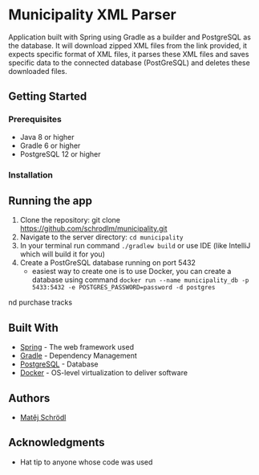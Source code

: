 # Municipality XML Parser

Application built with Spring using Gradle as a builder and PostgreSQL as the database. It will download zipped XML files from the link provided, it expects specific format of XML files, it parses
these XML files and saves specific data to the connected database (PostGreSQL) and deletes these downloaded files.


## Getting Started

### Prerequisites
- Java 8 or higher
- Gradle 6 or higher
- PostgreSQL 12 or higher

### Installation

## Running the app
1. Clone the repository: git clone https://github.com/schrodlm/municipality.git
2. Navigate to the server directory: `cd municipality`
3. In your terminal run command `./gradlew build` or use IDE (like IntelliJ which will build it for you)
4. Create a PostGreSQL database running on port 5432
    - easiest way to create one is to use Docker, you can create a database using command `docker run --name municipality_db -p 5433:5432 -e POSTGRES_PASSWORD=password -d postgres`


nd purchase tracks

## Built With
- [Spring](https://spring.io/) - The web framework used
- [Gradle](https://gradle.org/) - Dependency Management
- [PostgreSQL](https://www.postgresql.org/) - Database
- [Docker](https://www.docker.com/) - OS-level virtualization to deliver software

## Authors
- [Matěj Schrödl](https://github.com/schrodlm)

## Acknowledgments
- Hat tip to anyone whose code was used
